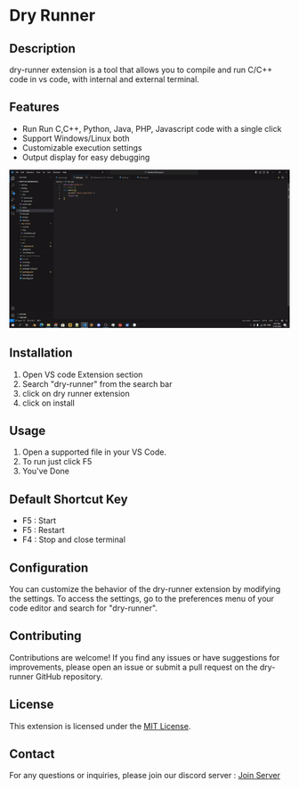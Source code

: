 # Dry Runner

## Description
dry-runner extension is a tool that allows you to compile and run C/C++ code in vs code, with internal and external terminal.

## Features
- Run Run C,C++, Python, Java, PHP, Javascript code with a single click
- Support Windows/Linux both
- Customizable execution settings
- Output display for easy debugging

<!-- > [!IMPORTANT]  
> This extension is currently in early development/experimental stage. There are few of unimplemented/broken features at the moment. Contributions are welcome to help out with the progress! -->

![installation](img/installation.gif)

## Installation 
1. Open VS code Extension section
2. Search "dry-runner" from the search bar
3. click on dry runner extension 
3. click on install


## Usage
1. Open a supported file in your VS Code.
2. To run just click F5
3. You've Done

## Default Shortcut Key
- F5 : Start
- F5 : Restart
- F4 : Stop and close terminal

## Configuration
You can customize the behavior of the dry-runner extension by modifying the settings. To access the settings, go to the preferences menu of your code editor and search for "dry-runner".

## Contributing
Contributions are welcome! If you find any issues or have suggestions for improvements, please open an issue or submit a pull request on the dry-runner GitHub repository.

## License
This extension is licensed under the [MIT License](https://github.com/Hunter87ff/dry-runner/blob/main/LICENSE).

## Contact
For any questions or inquiries, please join our discord server : [Join Server](https://discord.gg/vMnhpAyFZm)
